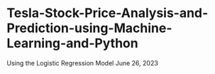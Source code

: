# Tesla-Stock-Price-Analysis-and-Prediction-using-Machine-Learning-and-Python
Using the Logistic Regression Model
June 26, 2023


